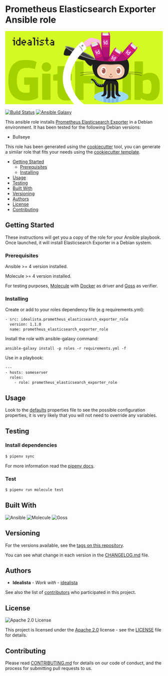 # Prometheus Elasticsearch Exporter Ansible role
![Logo](logo.gif)

[![Build Status](https://travis-ci.com/idealista/prometheus_elasticsearch_exporter_role.png)](https://travis-ci.com/idealista/prometheus_elasticsearch_exporter_role)
[![Ansible Galaxy](https://img.shields.io/badge/galaxy-idealista.prometheus_elasticsearch_exporter_role-B62682.svg)](https://galaxy.ansible.com/idealista/prometheus_elasticsearch_exporter_role)



This ansible role installs [Prometheus Elasticsearch Exporter](https://github.com/prometheus-community/elasticsearch_exporter) in a Debian environment. It has been tested for the following Debian versions:

* Bullseye

This role has been generated using the [cookiecutter](https://github.com/cookiecutter/cookiecutter) tool, you can generate a similar role that fits your needs using the [cookiecutter template](https://github.com/idealista/cookiecutter-ansible-role).

- [Getting Started](#getting-started)
    - [Prerequisites](#prerequisites)
    - [Installing](#installing)
- [Usage](#usage)
- [Testing](#testing)
- [Built With](#built-with)
- [Versioning](#versioning)
- [Authors](#authors)
- [License](#license)
- [Contributing](#contributing)

## Getting Started
These instructions will get you a copy of the role for your Ansible playbook. Once launched, it will install Elasticsearch Exporter in a Debian system.

### Prerequisites

Ansible >= 4 version installed.

Molecule >= 4 version installed.

For testing purposes, [Molecule](https://molecule.readthedocs.io/) with [Docker](https://www.docker.com/) as driver and [Goss](https://github.com/aelsabbahy/goss) as verifier.

### Installing

Create or add to your roles dependency file (e.g requirements.yml):

```
- src: idealista.prometheus_elasticsearch_exporter_role
  version: 1.1.0
  name: prometheus_elasticsearch_exporter_role
```

Install the role with ansible-galaxy command:

```
ansible-galaxy install -p roles -r requirements.yml -f
```

Use in a playbook:

```
---
- hosts: someserver
  roles:
    - role: prometheus_elasticsearch_exporter_role
```

## Usage

Look to the [defaults](defaults/main.yml) properties file to see the possible configuration properties, it is very likely that you will not need to override any variables.


## Testing

### Install dependencies

```sh
$ pipenv sync
```

For more information read the [pipenv docs](https://pipenv-fork.readthedocs.io/en/latest/).

### Test

```sh
$ pipenv run molecule test 
```

## Built With

![Ansible](https://img.shields.io/badge/ansible-10.5.0-green.svg)
![Molecule](https://img.shields.io/badge/molecule-24.9.0-green.svg)
![Goss](https://img.shields.io/badge/goss-0.3.18-green.svg)

## Versioning

For the versions available, see the [tags on this repository](https://github.com/idealista/prometheus_elasticsearch_exporter_role/tags).

You can see what change in each version in the [CHANGELOG.md](CHANGELOG.md) file.

## Authors

* **Idealista** - *Work with* - [idealista](https://github.com/idealista)

See also the list of [contributors](https://github.com/idealista/prometheus_elasticsearch_exporter_role/contributors) who participated in this project.

## License

![Apache 2.0 License](https://img.shields.io/hexpm/l/plug.svg)

This project is licensed under the [Apache 2.0](https://www.apache.org/licenses/LICENSE-2.0) license - see the [LICENSE](LICENSE) file for details.

## Contributing

Please read [CONTRIBUTING.md](.github/CONTRIBUTING.md) for details on our code of conduct, and the process for submitting pull requests to us.
